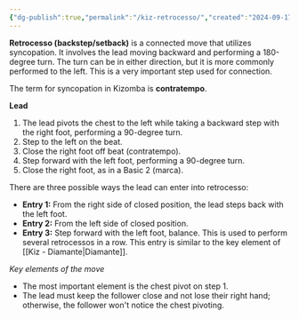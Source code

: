 ```yaml
---
{"dg-publish":true,"permalink":"/kiz-retrocesso/","created":"2024-09-17T13:01:09.536-04:00","updated":"2024-09-17T13:20:44.283-04:00"}
---
```



**Retrocesso (backstep/setback)** is a connected move that utilizes syncopation. It involves the lead moving backward and performing a 180-degree turn. The turn can be in either direction, but it is more commonly performed to the left. This is a very important step used for connection.

The term for syncopation in Kizomba is **contratempo**.

**Lead**
1. The lead pivots the chest to the left while taking a backward step with the right foot, performing a 90-degree turn.
2. Step to the left on the beat.
3. Close the right foot off beat (contratempo).
4. Step forward with the left foot, performing a 90-degree turn.
5. Close the right foot, as in a Basic 2 (marca).

There are three possible ways the lead can enter into retrocesso:

- **Entry 1:** From the right side of closed position, the lead steps back with the left foot.
- **Entry 2:** From the left side of closed position.
- **Entry 3:** Step forward with the left foot, balance. This is used to perform several retrocessos in a row. This entry is similar to the key element of [[Kiz - Diamante\|Diamante]].

*Key elements of the move*
- The most important element is the chest pivot on step 1.
- The lead must keep the follower close and not lose their right hand; otherwise, the follower won't notice the chest pivoting.